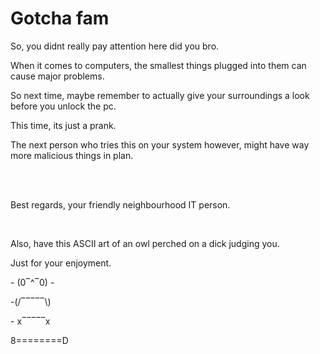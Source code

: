 <!DOCTYPE html>
<html>
<body>
<h1>Gotcha fam</h1>
<p>So, you didnt really pay attention here did you bro.</p>
<p>When it comes to computers, the smallest things plugged into them can cause major problems.</p>
<p>So next time, maybe remember to actually give your surroundings a look before you unlock the pc.</p>
<p>This time, its just a prank.</p>
<p>The next person who tries this on your system however, might have way more malicious things in plan.</p>
<br>
<br>
<p>Best regards, your friendly neighbourhood IT person.</p>
<br>
<p>Also, have this ASCII art of an owl perched on a dick judging you.</p>
<p>Just for your enjoyment.</p>
<p>- (0‾^‾0) -</p>
<p>-(/‾‾‾‾‾\)</p>
<p>- x‾‾‾‾‾x</p>
<p>8========D</p> 
</body>
</html>
